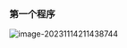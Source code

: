 ### 第一个程序

![image-20231114211438744](C:\Users\Administrator\AppData\Roaming\Typora\typora-user-images\image-20231114211438744.png)

